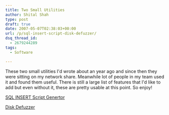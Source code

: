 ```yaml
---
title: Two Small Utilities
author: Shital Shah
type: post
draft: true
date: 2007-05-07T02:38:03+00:00
url: /p/sql-insert-script-disk-defuzzer/
dsq_thread_id:
  - 2679244289
tags:
  - Software

---
```

These two small utilities I'd wrote about an year ago and since then they were sitting on my network share. Meanwhile lot of people in my team used it and found them useful. There is still a large list of features that I'd like to add but even without it, these are pretty usable at this point. So enjoy!

[SQL INSERT Script Genertor][1]

[Disk Defuzzer][2]

 [1]: https://github.com/sytelus/SQLUtils
 [2]: https://github.com/sytelus/DiskDefuzzerMdb